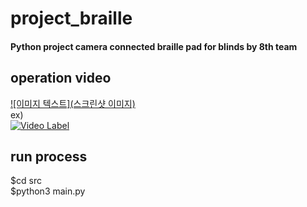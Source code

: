# project_braille
#### Python project camera connected braille pad for blinds by 8th team

## operation video

[![이미지 텍스트](스크린샷 이미지)](유투브링크)  
ex)  
[![Video Label](http://img.youtube.com/vi/uLR1RNqJ1Mw/0.jpg)](https://youtu.be/uLR1RNqJ1Mw?t=0s)


## run process
$cd src  
$python3 main.py 
